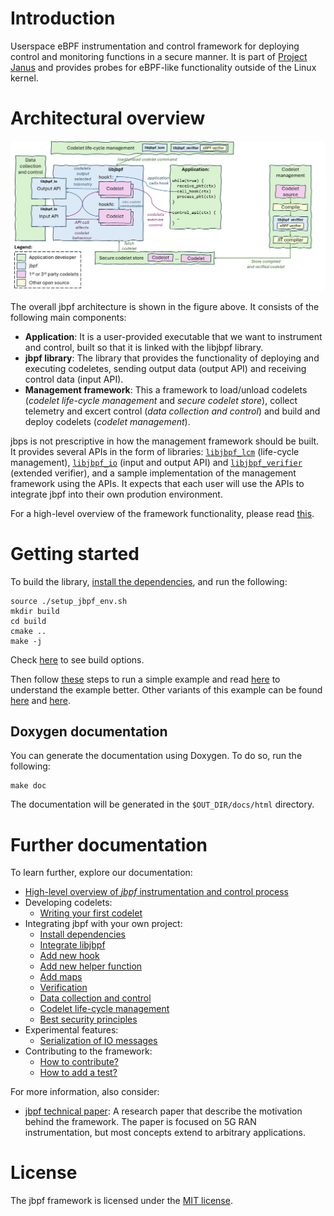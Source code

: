 # Introduction

Userspace eBPF instrumentation and control framework for deploying control and monitoring functions in a secure manner. It is part of [Project Janus](https://www.microsoft.com/en-us/research/project/programmable-ran-platform/) and provides probes for eBPF-like functionality outside of the Linux kernel.


# Architectural overview

![Architectural overview](docs/jbpf_oss_architecture.png)

The overall jbpf architecture is shown in the figure above. It consists of the following main components:
* **Application**: It is a user-provided executable that we want to instrument and control, built so that it is linked with the libjbpf library.
* **jbpf library**: The library that provides the functionality of deploying and executing codeletes, sending output data (output API) and receiving control data (input API).
* **Management framework**: This a framework to load/unload codelets (*codelet life-cycle management* and *secure codelet store*), collect telemetry and excert control (*data collection and control*) and build and deploy codelets (*codelet management*).

jbps is not prescriptive in how the management framework should be built. It provides several APIs in the form of libraries: [`libjbpf_lcm`](docs/life_cycle_management.md) (life-cycle management), [`libjbpf_io`](docs/data_io.md) (input and output API) and [`libjbpf_verifier`](docs/verifier.md) (extended verifier), and a sample implementation of the management framework using the APIs. It expects that each user will use the APIs to integrate jbpf into their own prodution environment. 

For a high-level overview of the framework functionality, please read [this](./docs/overview.md). 



# Getting started

To build the library, [install the dependencies](./docs/dependencies.md), and run the following:
```
source ./setup_jbpf_env.sh
mkdir build
cd build
cmake ..
make -j
```
Check [here](./CMakeLists.txt) to see build options. 

Then follow [these](./examples/first_example_standalone/README.md) steps to run a simple example and read [here](./docs/understand_first_codelet.md) to understand the example better.
Other variants of this example can be found [here](./examples/first_example_ipc/) and [here](./examples/reverse_proxy/).

## Doxygen documentation
You can generate the documentation using Doxygen. To do so, run the following:
```
make doc
```

The documentation will be generated in the `$OUT_DIR/docs/html` directory.

# Further documentation

To learn further, explore our documentation:

* [High-level overview of *jbpf* instrumentation and control process](./docs/overview.md)
* Developing codelets:
  - [Writing your first codelet](./docs/understand_first_codelet.md)
* Integrating jbpf with your own project: 
  - [Install dependencies](./docs/dependencies.md)
  - [Integrate libjbpf](./docs/integrate_lib.md)
  - [Add new hook](./docs/add_new_hook.md)
  - [Add new helper function](./docs/add_helper_function.md)
  - [Add maps](./docs/maps.md)
  - [Verification](./docs/verifier.md)
  - [Data collection and control](./docs/data_io.md)
  - [Codelet life-cycle management](./docs/life_cycle_management.md)
  - [Best security principles](./docs/security.md)
* Experimental features:
  - [Serialization of IO messages](./docs/serde.md)
* Contributing to the framework:
  - [How to contribute?](./CONTRIBUTING.md)
  - [How to add a test?](./tests/README.md)



For more information, also consider:
- [jbpf technical paper](https://www.microsoft.com/en-us/research/publication/taking-5g-ran-analytics-and-control-to-a-new-level/): A research paper that describe the motivation behind the framework. The paper is focused on 5G RAN instrumentation, but most concepts extend to arbitrary applications. 


# License

The jbpf framework is licensed under the [MIT license](LICENSE.md).

